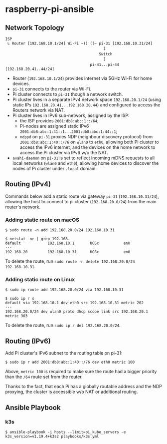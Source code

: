 # raspberry-pi-ansible

## Network Topology

```
ISP
 ↳ Router [192.168.10.1/24] Wi-Fi ~)) ((~ pi-31 [192.168.10.31/24]
                                            🡙
                                          Switch
                                            🡙
                                      pi-41...pi-44 [192.168.20.41..44/24]
```

- Router (`192.168.10.1/24`) provides internet via 5GHz Wi-Fi for home devices.
- `pi-31` connects to the router via Wi-Fi.
- Pi cluster connects to `pi-31` though a network switch.
- Pi cluster lives in a separate IPv4 network space `192.168.20.1/24` (using static IPs `192.168.20.41...192.168.20.44`) and configured to access the
  Routers network via NAT.
- Pi cluster lives in IPv6 sub-network, assigned by the ISP:
  - the ISP provides `2001:db8:abc:1::/64`;
  - Pi-nodes are assigned static IPv6 `2001:db8:abc:1:41::1...2001:db8:abc:1:44::1`;
  - `ndppd` on `pi-31` proxies NDP (neighbour discovery protocol) from `2001:db8:abc:1:40::/76` on `wlan0` to `eth0`, allowing both Pi cluster to access
    the IPv6 internet, and the devices on the home network to access the Pi cluster via IPv6 w/o the NAT.
- `avahi-daemon` on `pi-31` is set to reflect incoming mDNS requests to all local networks (`wlan0` and `eth0`), allowing home devices to discover the nodes of Pi cluster under `.local` domain.

## Routing (IPv4)

Commands below add a static route via gateway `pi-31` (`192.168.10.31/24`), allowing the host to connect to pi cluster
(`192.168.20.0/24`) from the main router's network.

### Adding static route on macOS

```
$ sudo route -n add 192.168.20.0/24 192.168.10.31

$ netstat -nr | grep 192.168.
default            192.168.10.1       UGSc           en0
···
192.168.20         192.168.10.31      UGSc           en0
```

To delete the route, run `sudo route -n delete 192.168.20.0/24 192.168.10.31`.

### Adding static route on Linux

```
$ sudo ip route add 192.168.20.0/24 via 192.168.10.31

$ sudo ip r s
default via 192.168.10.1 dev eth0 src 192.168.10.31 metric 202
···
192.168.20.0/24 dev wlan0 proto dhcp scope link src 192.168.20.1 metric 303
```

To delete the route, run `sudo ip r del 192.168.20.0/24`.

## Routing (IPv6)

Add Pi cluster's IPv6 subnet to the routing table on pi-31:

```
$ sudo ip r add 2001:db8:abc:1:40::/76 dev eth0 metric 100
```

Above, `metric 100` is required to make sure the route had a bigger priority than the `/64` route set from the router.

Thanks to the fact, that each Pi has a globally routable address and the NDP proxying, the cluster is accessible w/o NAT or additional routing.

## Ansible Playbook

### k3s

```
$ ansible-playbook -i hosts --limit=pi_kube_servers -e k3s_version=v1.19.4+k3s2 playbooks/k3s.yml
```
